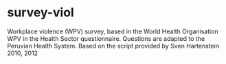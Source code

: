 # survey-viol
Workplace violence (WPV) survey, based in the World Health Organisation WPV in the Health Sector questionnaire. Questions are adapted to the Peruvian Health System. Based on the script provided by Sven Hartenstein 2010, 2012 

